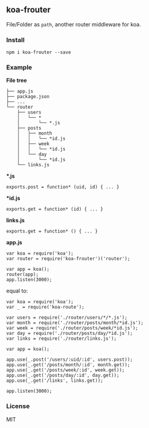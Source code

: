 ## koa-frouter

File/Folder as `path`, another router middleware for koa.

### Install

    npm i koa-frouter --save

### Example

**File tree**

```
├── app.js
├── package.json
├── ...
└── router
    ├── users
    │   └── *
    │       └── *.js
    ├── posts
    │   ├── month
    │   │   └── *id.js
    │   ├── week
    │   │   └── *id.js
    │   └── day
    │       └── *id.js
    └── links.js
```

**\*.js**

```
exports.post = function* (uid, id) { ... }
```

**\*id.js**

```
exports.get = function* (id) { ... }
```

**links.js**

```
exports.get = function* () { ... }
```

**app.js**

```
var koa = require('koa');
var router = require('koa-frouter')('router');

var app = koa();
router(app);
app.listen(3000);
```
equal to:

```
var koa = require('koa');
var _ = require('koa-route');

var users = require('./router/users/*/*.js');
var month = require('./router/posts/month/*id.js');
var week = require('./router/posts/week/*id.js');
var day = require('./router/posts/day/*id.js');
var links = require('./router/links.js');

var app = koa();

app.use(_.post('/users/:uid/:id', users.post));
app.use(_.get('/posts/month/:id', month.get));
app.use(_.get('/posts/week/:id', week.get));
app.use(_.get('/posts/day/:id', day.get));
app.use(_.get('/links', links.get));

app.listen(3000);
```

### License

MIT
